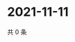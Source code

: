 # 2021-11-11

共 0 条

<!-- BEGIN WEIBO -->
<!-- 最后更新时间 Thu Nov 11 2021 09:54:23 GMT+0800 (China Standard Time) -->

<!-- END WEIBO -->
